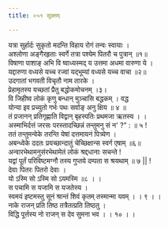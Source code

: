 ```yaml
---
title: ०५१ सूक्तम्

---
```

यत्रा सुर्हार्दः सुकृतो मदन्ति विहाय रोगं तन्वः स्वायाः ।  
अश्लोणा अङ्गैरहृताः स्वर्गे तत्रा पश्येम पितरौ च पुत्रान् ॥१॥  
विषाणा पाशाङ् अभि वि ष्वाध्यस्मद् य उत्तमा अधमा वारुणा ये ।  
यद्दारुणा वध्यसे यच्च रज्वां यद्भूम्यां वध्यसे यच्च वाचा ॥२॥  
उदगातां भगवती विचृतौ नाम तारके ।  
प्रेहामृतस्य यच्छतां प्रैतु बद्धोकमोचनम् ।३।  
वि जिहीष्व लोकं कृणु बन्धान् मुञ्चासि बद्धकम् । वद्ध  
योन्या इव प्रच्युतो गर्भः पथः सर्वाङ् अनु क्षिय ॥ ४ ॥  
तं प्रजानन् प्रतिगृह्णाति विद्वान् बृहस्पतिः प्रथमजा ऋतस्य । ।  
अस्माभिर्दत्तं जरसः परस्तादच्छिन्नं तन्तुमनु सं न' ?” : ॥ ५ !  
ततं तन्तुमन्वेके तरन्ति येषां दत्तमायनं पित्र्येण ।  
अबन्ध्वेके ददतः प्रयच्छान्दातुं चेच्छिक्षान्स स्वर्ग एषाम् ॥६॥  
अन्वारभेथामनुसंरभेथामेतं लोकं श्रद्दधानाः सचन्ते !  
यद्वां पूर्तं परिविष्टमग्नौ तस्य गुप्तये दम्पता स श्रयथाम् ॥ ७ || !  
देवाः पितरः पितरो देवाः ।  
यो ऽस्मि सो ऽस्मि सो ऽयमस्मि ॥८ । ।  
स पचामि स यजामि स यजतेस्य ।  
स्वमयं इष्टमस्तु सूनं श्रान्तं शिवं कृतम् तस्मान्मा यवम् । । ९ । ।  
नाके राजन् प्रति तिष्ठ तत्रैतत्प्रति तिष्ठतु ।  
विद्धि पूर्त्तस्य नो राजन् स देव सुमना भव । । १० । ।  